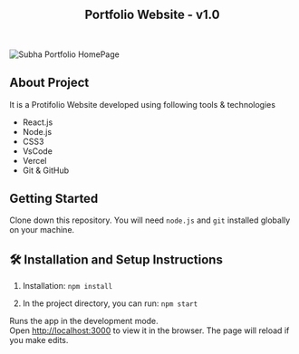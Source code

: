 <h2 align="center">
  Portfolio Website - v1.0<br/>
  <!-- <a href="https://portfolio-website-react-pi.vercel.app/" target="_blank">Live Website</a> -->

</h2>

<br/>

![Subha Portfolio HomePage](src/Assets/subha%20photo.png)

## About Project

It is a Protifolio Website developed using following tools & technologies<br/>

- React.js
- Node.js
- CSS3
- VsCode
- Vercel
- Git & GitHub

## Getting Started

Clone down this repository. You will need `node.js` and `git` installed globally on your machine.

## 🛠 Installation and Setup Instructions

1. Installation: `npm install`

2. In the project directory, you can run: `npm start`

Runs the app in the development mode.\
Open [http://localhost:3000](http://localhost:3000) to view it in the browser.
The page will reload if you make edits.
